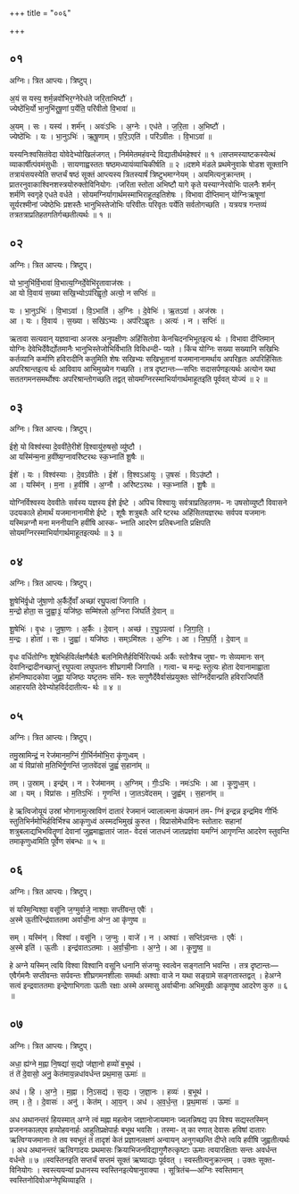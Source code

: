 +++
title = "००६"

+++


## ०१
अग्निः। त्रित आप्त्यः। त्रिष्टुप्।

अ॒यं स यस्य॒ शर्म॒न्नवो॑भिर॒ग्नेरेध॑ते जरि॒ताभिष्टौ॑ ।  
ज्येष्ठे॑भि॒र्यो भा॒नुभि॑रृषू॒णां प॒र्येति॒ परि॑वीतो वि॒भावा॑ ॥

अ॒यम् । सः । यस्य॑ । शर्म॑न् । अवः॑ऽभिः । अ॒ग्नेः । एध॑ते । ज॒रि॒ता । अ॒भिष्टौ॑ ।  
ज्येष्ठे॑भिः । यः । भा॒नुऽभिः॑ । ऋ॒षू॒णाम् । प॒रि॒ऽएति॑ । परि॑ऽवीतः । वि॒भाऽवा॑ ॥

यस्यनिःश्वसितंवेदा योवेदेभ्योखिलंजगत् । निर्ममेतमहंवन्दे विद्यातीर्थमहेश्वरं ॥ १ ॥सप्तमस्याष्टकस्येत्थं व्याकार्षीत्पंवमंसुधीः । सायणाह्वस्ततः षष्ठमध्यायंव्याचिकीर्षति ॥ २ ॥दशमे मंडले प्रथमेनुवाके षोडश सूक्तानि तत्रायंसयस्येति सप्तर्चं षष्ठं सूक्तं आप्त्यस्य त्रितस्यार्षं त्रिष्टुभमाग्नेयम् । अयमित्यनुक्रान्तम् । प्रातरनुवाकाश्विनशस्त्रयोरुक्तोविनियोगः ।जरिता स्तोता अभिष्टौ यागे कृते यस्याग्नेरवोभिः पालनैः शर्मन् शर्मणि स्वगृहे एधते वर्धते । सोयमग्निर्यागार्थमस्माभिराहूतइतिशेषः । विभावा दीप्तिमान् योग्निःऋषूणां सूर्यरश्मीनां ज्येष्ठेभिः प्रशस्तैः भानुभिस्तेजोभिः परिवीतः परिवृतः पर्येति सर्वतोगच्छति । यत्रयत्र गन्तव्यं तत्रतत्राप्रतिहतगतिर्गच्छतीत्यर्थः ॥ १ ॥

## ०२
अग्निः। त्रित आप्त्यः। त्रिष्टुप्।

यो भा॒नुभि॑र्वि॒भावा॑ वि॒भात्य॒ग्निर्दे॒वेभि॑रृ॒तावाज॑स्रः ।  
आ यो वि॒वाय॑ स॒ख्या सखि॒भ्योऽप॑रिह्वृतो॒ अत्यो॒ न सप्तिः॑ ॥

यः । भा॒नुऽभिः॑ । वि॒भाऽवा॑ । वि॒ऽभाति॑ । अ॒ग्निः । दे॒वेभिः॑ । ऋ॒तऽवा॑ । अज॑स्रः ।  
आ । यः । वि॒वाय॑ । स॒ख्या । सखि॑ऽभ्यः । अप॑रिऽह्वृतः । अत्यः॑ । न । सप्तिः॑ ॥

ऋतावा सत्यवान् यज्ञवान्वा अजस्रः अनुपक्षीणः अहिंसितोवा केनचिदनभिभूतइत्य र्थः । विभावा दीप्तिमान् योग्निः देवेभिर्देवैर्द्योतमानैः भानुभिस्तेजोभिर्विभाति विविधन्दी- प्यते । किंच योग्निः सख्या सख्यानि सखिभिः कर्तव्यानि कर्माणि हविरादीनि कतुमिति शेषः सखिभ्यः सखिभूतानां यजमानानामर्थाय अपरिहृतः अपरिहिंसितः अपरिश्रान्तइत्य र्थः आविवाय आभिमुख्येन गच्छति । तत्र दृष्टान्तः—सप्तिः सदासर्पणइत्यर्थः अत्योन यथा सततगमनसमर्थोश्वः अपरिश्रान्तोगच्छति तद्वत् सोयमग्निरस्माभिर्यागार्थमाहूतइति पूर्ववत् योज्यं ॥ २ ॥

## ०३
अग्निः। त्रित आप्त्यः। त्रिष्टुप्।

ईशे॒ यो विश्व॑स्या दे॒ववी॑ते॒रीशे॑ वि॒श्वायु॑रु॒षसो॒ व्यु॑ष्टौ ।  
आ यस्मि॑न्म॒ना ह॒वींष्य॒ग्नावरि॑ष्टरथः स्क॒भ्नाति॑ शू॒षैः ॥

ईशे॑ । यः । विश्व॑स्याः । दे॒वऽवी॑तेः । ईशे॑ । वि॒श्वऽआ॑युः । उ॒षसः॑ । विऽउ॑ष्टौ ।  
आ । यस्मि॑न् । म॒ना । ह॒वींषि॑ । अ॒ग्नौ । अरि॑ष्टऽरथः । स्क॒भ्नाति॑ । शू॒षैः ॥

योग्निर्विश्वस्य देववीतेः सर्वस्य यज्ञस्य ईशे ईष्टे । अपिच विश्वायुः सर्वत्राप्रतिहतगम- नः उषसोव्युष्टौ विवासने उदयकाले होमार्थं यजमानानामीशे ईष्टे । शूषैः शत्रुबलैः अरि ष्टरथः अहिंसितयज्ञरथः सर्वपव यजमानः यस्मिन्नग्नौ मना मननीयानि हवींषि आस्क- भ्नाति आदरेण प्रतिबध्नाति प्रक्षिपति सोयमग्निरस्माभिर्यागार्थमाहूतइत्यर्थः ॥ ३ ॥

## ०४
अग्निः। त्रित आप्त्यः। त्रिष्टुप्।

शू॒षेभि॑र्वृ॒धो जु॑षा॒णो अ॒र्कैर्दे॒वाँ अच्छा॑ रघु॒पत्वा॑ जिगाति ।  
म॒न्द्रो होता॒ स जु॒ह्वा॒३॒॑ यजि॑ष्ठः॒ सम्मि॑श्लो अ॒ग्निरा जि॑घर्ति दे॒वान् ॥

शू॒षेभिः॑ । वृ॒धः । जु॒षा॒णः । अ॒र्कैः । दे॒वान् । अच्छ॑ । र॒घु॒ऽपत्वा॑ । जि॒गा॒ति॒ ।  
म॒न्द्रः । होता॑ । सः । जु॒ह्वा॑ । यजि॑ष्ठः । सम्ऽमि॑श्लः । अ॒ग्निः । आ । जि॒घ॒र्ति॒ । दे॒वान् ॥

वृधः वर्धितोग्निः शूषेभिर्हविर्लक्षणैर्बलैः बलनिमित्तैर्हविर्भिरित्यर्थः अर्कैः स्तोत्रैश्च जुषा- णः सेव्यमानः सन् देवानिन्द्रादीनच्छाप्तुं रघुपत्वा लघुपतनः शीघ्रगामी जिगाति । गत्वा- च मन्द्रः स्तुत्यः होता देवानामाह्वाता होमनिष्पादकोवा जुह्वा यजिष्ठः यष्टृतमः संमि- श्लः सगुणैर्देवैर्वासंप्रयुक्तः सोग्निर्देवान्प्रति हविराजिघर्ति आहारयति देवेभ्योहविर्ददातीत्य- र्थः ॥ ४ ॥

## ०५
अग्निः। त्रित आप्त्यः। त्रिष्टुप्।

तमु॒स्रामिन्द्रं॒ न रेज॑मानम॒ग्निं गी॒र्भिर्नमो॑भि॒रा कृ॑णुध्वम् ।  
आ यं विप्रा॑सो म॒तिभि॑र्गृ॒णन्ति॑ जा॒तवे॑दसं जु॒ह्वं॑ स॒हाना॑म् ॥

तम् । उ॒स्राम् । इन्द्र॑म् । न । रेज॑मानम् । अ॒ग्निम् । गीः॒ऽभिः । नमः॑ऽभिः । आ । कृ॒णु॒ध्व॒म् ।  
आ । यम् । विप्रा॑सः । म॒तिऽभिः॑ । गृ॒णन्ति॑ । जा॒तऽवे॑दसम् । जु॒ह्व॑म् । स॒हाना॑म् ॥

हे ऋत्विजोयूयं उस्रां भोगानामुत्स्राविणं दातारं रेजमानं ज्वालात्मना कंपमानं तम- ग्निं इन्द्रन्न इन्द्रमिव गीर्भिः स्तुतिभिर्नमोभिर्हविर्भिश्च आकृणुध्वं अस्मदभिमुखं कुरुत । विप्रासोमेधाविनः स्तोतारः सहानां शत्रुबलाद्यभिभवितॄणां देवानां जुह्वमाह्वातारं जात- वेदसं जातधनं जातप्रज्ञंवा यमग्निं आगृणन्ति आदरेण स्तुवन्ति तमाकृणुध्वमिति पूर्वेण संबन्धः ॥ ५ ॥

## ०६
अग्निः। त्रित आप्त्यः। त्रिष्टुप्।

सं यस्मि॒न्विश्वा॒ वसू॑नि ज॒ग्मुर्वाजे॒ नाश्वाः॒ सप्ती॑वन्त॒ एवैः॑ ।  
अ॒स्मे ऊ॒तीरिन्द्र॑वाततमा अर्वाची॒ना अ॑ग्न॒ आ कृ॑णुष्व ॥

सम् । यस्मि॑न् । विश्वा॑ । वसू॑नि । ज॒ग्मुः । वाजे॑ । न । अश्वाः॑ । सप्ति॑ऽवन्तः । एवैः॑ ।  
अ॒स्मे इति॑ । ऊ॒तीः । इन्द्र॑वातऽतमाः । अ॒र्वा॒ची॒नाः । अ॒ग्ने॒ । आ । कृ॒णु॒ष्व॒ ॥

हे अग्ने यस्मिन् त्वयि विश्वा विश्वानि वसूनि धनानि संजग्मुः स्वत्वेन सङ्गतानि भवन्ति । तत्र दृष्टान्तः—एवैर्गमनैः सप्तीवन्तः सर्पवन्तः शीघ्रगमनशीलाः समर्थाः अश्वाः वाजे न यथा सङ्ग्रामे सङ्गतास्तद्वत् । हेअग्ने सत्वं इन्द्रवाततमाः इन्द्रेणाभिगताः ऊतीः रक्षाः अस्मे अस्मासु अर्वाचीनाः अभिमुखीः आकृणुष्व आदरेण कुरु ॥ ६ ॥

## ०७
अग्निः। त्रित आप्त्यः। त्रिष्टुप्।

अधा॒ ह्य॑ग्ने म॒ह्ना नि॒षद्या॑ स॒द्यो ज॑ज्ञा॒नो हव्यो॑ ब॒भूथ॑ ।  
तं ते॑ दे॒वासो॒ अनु॒ केत॑माय॒न्नधा॑वर्धन्त प्रथ॒मास॒ ऊमाः॑ ॥

अध॑ । हि । अ॒ग्ने॒ । म॒ह्ना । नि॒ऽसद्य॑ । स॒द्यः । ज॒ज्ञा॒नः । हव्यः॑ । ब॒भूथ॑ ।  
तम् । ते॒ । दे॒वासः॑ । अनु॑ । केत॑म् । आ॒य॒न् । अध॑ । अ॒व॒र्ध॒न्त॒ । प्र॒थ॒मासः॑ । ऊमाः॑ ॥

अध अथानन्तरं हियस्मात् अग्ने त्वं मह्ना महत्वेन जज्ञानोजायमानः ज्वलन्निषद्य उप विश्य सद्यस्तस्मिन् प्रजननकालएव हव्योहवनार्हः आहुतिप्रक्षेपार्हः बभूथ भवसि । तस्मा- त् का रणात् देवासः हविषां दातारः ऋत्विग्यजमानाः ते तव स्वभूतं तं तादृशं केतं प्रज्ञानलक्षणं अन्वायन् अनुगच्छन्ति दीप्ते त्वयि हवींषि जुह्वतीत्यर्थः । अध अथानन्तरं ऋत्विगादयः प्रथमासः क्रियाभिजनविद्यागुणैरुत्कृष्टाः ऊमाः त्वयारक्षिताः सन्तः अवर्धन्त वर्धन्ते ॥ ७ ॥स्वस्तिनइति सप्तर्चं सप्तमं सूक्तं ऋष्याद्याः पूर्ववत् । स्वस्तीत्यनुक्रान्तम् । उक्तः सूक्त- विनियोगः । स्वस्त्ययन्यां प्रधानस्य स्वस्तिनइत्येषानुवाक्या । सूत्रितंच—अग्निः स्वस्तिमान् स्वस्तिनोदिवोअग्नेपृथिव्याइति ।